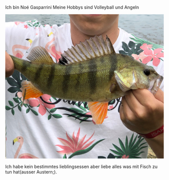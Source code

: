 Ich bin Noé Gasparrini
Meine Hobbys sind Volleyball und Angeln 

![Image](images/WhatsApp%20Image%202022-08-20%20at%2011.02.31%20AM.jpeg) 

Ich habe kein bestimmtes lieblingsessen aber liebe alles was mit Fisch zu tun hat(ausser Austern;).

